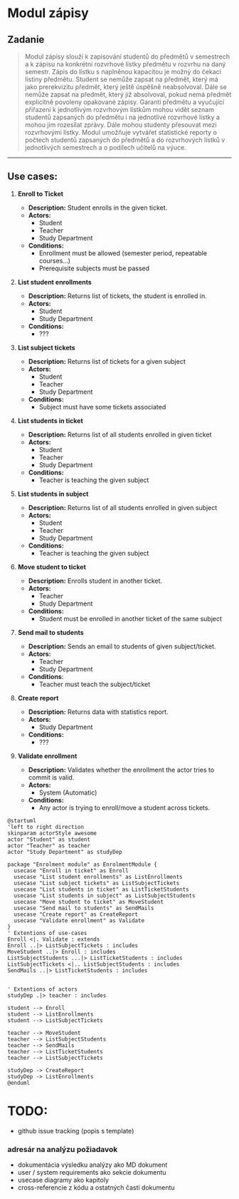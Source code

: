 # Modul zápisy

## Zadanie


> Modul zápisy slouží k zapisování studentů do předmětů v semestrech a k zápisu na konkrétní rozvrhové lístky předmětu v rozvrhu na daný semestr. Zápis do lístku s naplněnou kapacitou je možný do čekací listiny předmětu. Student se nemůže zapsat na předmět, který má jako prerekvizitu předmět, který ještě úspěšně neabsolvoval. Dále se nemůže zapsat na předmět, který již absolvoval, pokud nemá předmět explicitně povoleny opakované zápisy. Garanti předmětu a vyučující přiřazení k jednotlivým rozvrhovým lístkům mohou vidět seznam studentů zapsaných do předmětu i na jednotlivé rozvrhové lístky a mohou jim rozesílat zprávy. Dále mohou studenty přesouvat mezi rozvrhovými lístky. Modul umožňuje vytvářet statistické reporty o počtech studentů zapsaných do předmětů a do rozvrhových lístků v jednotlivých semestrech a o podílech učitelů na výuce.

---

## Use cases:

1. __Enroll to Ticket__
   - __Description:__ Student enrolls in the given ticket.
   - __Actors:__
     - Student
     - Teacher
     - Study Department
   - __Conditions:__
     - Enrollment must be allowed (semester period, repeatable courses...)
     - Prerequisite subjects must be passed

2. __List student enrollments__
   - __Description:__ Returns list of tickets, the student is enrolled in.
   - __Actors:__ 
     - Student
     - Study Department
   - __Conditions:__
     - ???

3. __List subject tickets__
    - __Description:__ Returns list of tickets for a given subject
    - __Actors:__
      - Student
      - Teacher
      - Study Department
    - __Conditions:__
        - Subject must have some tickets associated

4. __List students in ticket__
    - __Description:__ Returns list of all students enrolled in given ticket
    - __Actors:__
      - Student
      - Teacher
      - Study Department
    - __Conditions:__
        - Teacher is teaching the given subject

4. __List students in subject__
    - __Description:__ Returns list of all students enrolled in given subject
    - __Actors:__
      - Student
      - Teacher
      - Study Department
    - __Conditions:__
        - Teacher is teaching the given subject

5. __Move student to ticket__
    - __Description:__ Enrolls student in another ticket.
    - __Actors:__
      - Teacher
      - Study Department
    - __Conditions:__
        - Student must be enrolled in another ticket of the same subject

6. __Send mail to students__
    - __Description:__ Sends an email to students of given subject/ticket.
    - __Actors:__
      - Teacher
      - Study Department
    - __Conditions__:
        - Teacher must teach the subject/ticket


7. __Create report__
    - __Description:__ Returns data with statistics report.
    - __Actors:__
      - Study Department
    - __Conditions:__
      - ???
  
8. __Validate enrollment__
   - __Description:__ Validates whether the enrollment the actor tries to commit is valid.
   - __Actors:__
     - System (Automatic)
   - __Conditions:__
     - Any actor is trying to enroll/move a student across tickets.

```plantuml
@startuml
'left to right direction
skinparam actorStyle awesome
actor "Student" as student
actor "Teacher" as teacher
actor "Study Department" as studyDep

package "Enrolment module" as EnrolmentModule {
  usecase "Enroll in ticket" as Enroll
  usecase "List student enrollments" as ListEnrollments
  usecase "List subject tickets" as ListSubjectTickets
  usecase "List students in ticket" as ListTicketStudents
  usecase "List students in subject" as ListSubjectStudents
  usecase "Move student to ticket" as MoveStudent
  usecase "Send mail to students" as SendMails
  usecase "Create report" as CreateReport
  usecase "Validate enrollment" as Validate
}
' Extentions of use-cases
Enroll <|. Validate : extends
Enroll ..|> ListSubjectTickets : includes
MoveStudent ..|> Enroll : includes
ListSubjectStudents ...|> ListTicketStudents : includes
ListSubjectTickets <|.. ListSubjectStudents : includes
SendMails ..|> ListTicketStudents : includes


' Extentions of actors
studyDep .|> teacher : includes

student --> Enroll
student --> ListEnrollments
student --> ListSubjectTickets

teacher --> MoveStudent
teacher --> ListSubjectStudents
teacher --> SendMails
teacher --> ListTicketStudents
teacher --> ListSubjectTickets

studyDep -> CreateReport
studyDep -> ListEnrollments
@enduml
```


# TODO:
- github issue tracking (popis s template)

### adresár na analýzu požiadavok
- dokumentácia výsledku analýzy ako MD dokument
- user / system requirements ako sekcie dokumentu
- usecase diagramy ako kapitoly
- cross-referencie z kódu a ostatných častí dokumentu